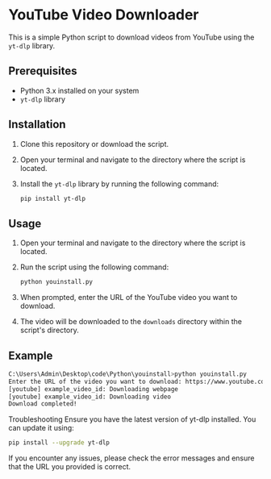 # YouTube Video Downloader

This is a simple Python script to download videos from YouTube using the `yt-dlp` library.

## Prerequisites

- Python 3.x installed on your system
- `yt-dlp` library

## Installation

1. Clone this repository or download the script.

2. Open your terminal and navigate to the directory where the script is located.

3. Install the `yt-dlp` library by running the following command:

    ```sh
    pip install yt-dlp
    ```

## Usage

1. Open your terminal and navigate to the directory where the script is located.

2. Run the script using the following command:

    ```sh
    python youinstall.py
    ```

3. When prompted, enter the URL of the YouTube video you want to download.

4. The video will be downloaded to the `downloads` directory within the script's directory.

## Example

```sh
C:\Users\Admin\Desktop\code\Python\youinstall>python youinstall.py
Enter the URL of the video you want to download: https://www.youtube.com/watch?v=example_video_id
[youtube] example_video_id: Downloading webpage
[youtube] example_video_id: Downloading video
Download completed!
```
Troubleshooting
Ensure you have the latest version of yt-dlp installed. You can update it using:
```sh
pip install --upgrade yt-dlp
```
If you encounter any issues, please check the error messages and ensure that the URL you provided is correct.
